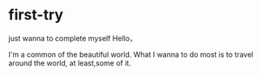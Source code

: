 # first-try
just wanna to complete myself
Hello，

I'm a common of the beautiful world.
What I wanna to do most is to travel around the world,
at least,some of it.

